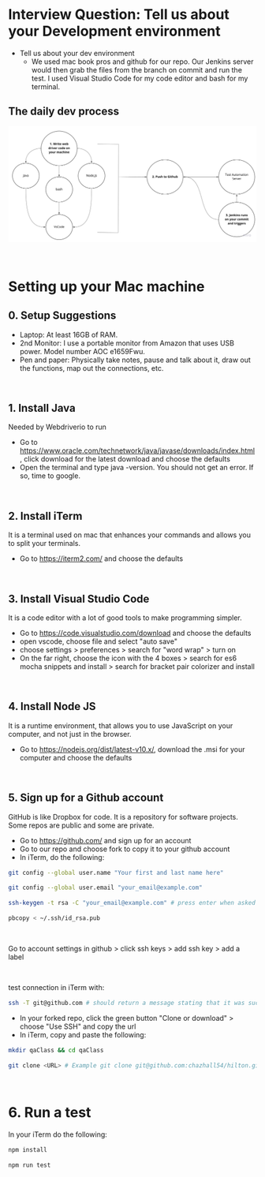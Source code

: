 # Interview Question: Tell us about your Development environment

- Tell us about your dev environment
    - We used mac book pros and github for our repo. Our Jenkins server would then grab the files from the branch on commit and run the test. I used Visual Studio Code for my code editor and bash for my terminal. 

## The daily dev process

![alt text](../imgs/daily_dev_process.jpg "daily dev process")

<br>

# Setting up your Mac machine


## 0. Setup Suggestions
- Laptop: At least 16GB of RAM.
- 2nd Monitor: I use a portable monitor from Amazon that uses USB power. Model number AOC e1659Fwu.
- Pen and paper: Physically take notes, pause and talk about it, draw out the functions, map out the connections, etc.

<br>


## 1. Install Java

Needed by Webdriverio to run

- Go to https://www.oracle.com/technetwork/java/javase/downloads/index.html, click download for the latest download and choose the defaults
- Open the terminal and type java -version. You should not get an error. If so, time to google. 

<br>

## 2. Install iTerm

It is a terminal used on mac that enhances your commands and allows you to split your terminals.

- Go to https://iterm2.com/ and choose the defaults

<br>

## 3. Install Visual Studio Code

It is a code editor with a lot of good tools to make programming simpler.

- Go to https://code.visualstudio.com/download and choose the defaults
- open vscode, choose file and select "auto save"
- choose settings > preferences > search for "word wrap" > turn on
- On the far right, choose the icon with the 4 boxes > search for es6 mocha snippets and install > search for bracket pair colorizer and install

<br>

## 4. Install Node JS

It is a runtime environment, that allows you to use JavaScript on your computer, and not just in the browser.

- Go to https://nodejs.org/dist/latest-v10.x/, download the .msi for your computer and choose the defaults

<br>


## 5. Sign up for a Github account

GitHub is like Dropbox for code. It is a repository for software projects. Some repos are public and some are private.

- Go to https://github.com/ and sign up for an account
- Go to our repo and choose fork to copy it to your github account
- In iTerm, do the following:

```bash
git config --global user.name "Your first and last name here"
```

```bash
git config --global user.email "your_email@example.com"
```

```bash
ssh-keygen -t rsa -C "your_email@example.com" # press enter when asked to name the file
```

```bash
pbcopy < ~/.ssh/id_rsa.pub  
```
<br>

Go to account settings in github > click ssh keys > add ssh key > add a label

<br>

test connection in iTerm with:

```bash
ssh -T git@github.com # should return a message stating that it was successful
```

- In your forked repo, click the green button "Clone or download" > choose "Use SSH"  and copy the url 
- In iTerm, copy and paste the following:

```bash
mkdir qaClass && cd qaClass
```

```bash
git clone <URL> # Example git clone git@github.com:chazhall54/hilton.git
```

<br>

# 6. Run a test
In your iTerm do the following:

```bash
npm install
```
```bash
npm run test
```